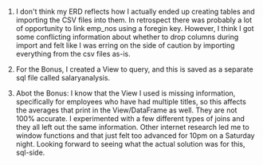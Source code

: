 1. I don't think my ERD reflects how I actually ended up creating tables and importing the CSV files into them.  In retrospect there was probably a lot of opportunity to link emp_nos using a foregin key. However, I think I got some conflicting information about whether to drop columns during import and felt like I was erring on the side of caution by importing everything from the csv files as-is. 

2. For the Bonus, I created a View to query, and this is saved as a separate sql file called salaryanalysis.

3. Abot the Bonus: I know that the View I used is missing information, specifically for employees who have had multiple titles, so this affects the averages that print in the View/DataFrame as well. They are not 100% accurate. I experimented with a few different types of joins and they all left out the same information. Other internet research led me to window functions and that just felt too advanced for 10pm on a Saturday night. Looking forward to seeing what the actual solution was for this, sql-side.